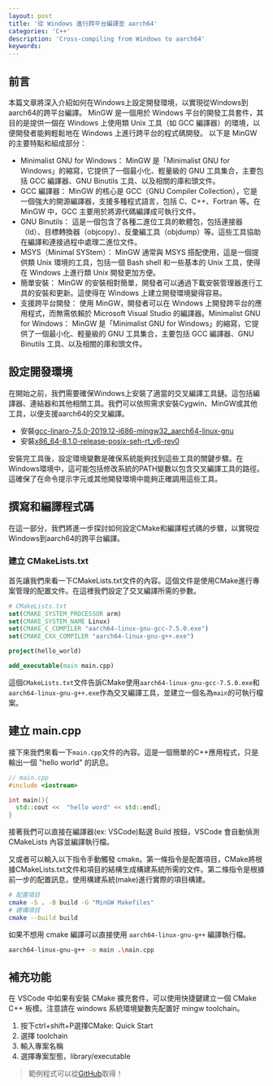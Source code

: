 ```yaml
---
layout: post
title: '從 Windows 進行跨平台編譯至 aarch64'
categories: 'C++'
description: 'Cross-compiling from Windows to aarch64'
keywords: 
---
```


## 前言
本篇文章將深入介紹如何在Windows上設定開發環境，以實現從Windows到aarch64的跨平台編譯。
MinGW 是一個用於 Windows 平台的開發工具套件，其目的是提供一個在 Windows 上使用類 Unix 工具（如 GCC 編譯器）的環境，以便開發者能夠輕鬆地在 Windows 上進行跨平台的程式碼開發。 以下是 MinGW 的主要特點和組成部分：

- Minimalist GNU for Windows： MinGW 是「Minimalist GNU for Windows」的縮寫，它提供了一個最小化、輕量級的 GNU 工具集合，主要包括 GCC 編譯器、GNU Binutils 工具、以及相關的庫和頭文件。
- GCC 編譯器： MinGW 的核心是 GCC（GNU Compiler Collection），它是一個強大的開源編譯器，支援多種程式語言，包括 C、C++、Fortran 等。在 MinGW 中，GCC 主要用於將源代碼編譯成可執行文件。
- GNU Binutils： 這是一個包含了各種二進位工具的軟體包，包括連接器（ld）、目標轉換器（objcopy）、反彙編工具（objdump）等。這些工具協助在編譯和連接過程中處理二進位文件。
- MSYS（Minimal SYStem）： MinGW 通常與 MSYS 搭配使用，這是一個提供類 Unix 環境的工具，包括一個 Bash shell 和一些基本的 Unix 工具，使得在 Windows 上進行類 Unix 開發更加方便。
- 簡單安裝： MinGW 的安裝相對簡單，開發者可以通過下載安裝管理器進行工具的安裝和更新。這使得在 Windows 上建立開發環境變得容易。
- 支援跨平台開發： 使用 MinGW，開發者可以在 Windows 上開發跨平台的應用程式，而無需依賴於 Microsoft Visual Studio 的編譯器。Minimalist GNU for Windows： MinGW 是「Minimalist GNU for Windows」的縮寫，它提供了一個最小化、輕量級的 GNU 工具集合，主要包括 GCC 編譯器、GNU Binutils 工具、以及相關的庫和頭文件。

## 設定開發環境
在開始之前，我們需要確保Windows上安裝了適當的交叉編譯工具鏈。這包括編譯器、連結器和其他相關工具。我們可以依照需求安裝Cygwin、MinGW或其他工具，以便支援aarch64的交叉編譯。

- 安裝[gcc-linaro-7.5.0-2019.12-i686-mingw32_aarch64-linux-gnu](https://releases.linaro.org/components/toolchain/binaries/latest-7/aarch64-linux-gnu/)
- 安裝[x86_64-8.1.0-release-posix-seh-rt_v6-rev0](https://releases.linaro.org/components/toolchain/binaries/latest-7/aarch64-linux-gnu/)

安裝完工具後，設定環境變數是確保系統能夠找到這些工具的關鍵步驟。在Windows環境中，這可能包括修改系統的PATH變數以包含交叉編譯工具的路徑。這確保了在命令提示字元或其他開發環境中能夠正確調用這些工具。

## 撰寫和編譯程式碼
在這一部分，我們將進一步探討如何設定CMake和編譯程式碼的步驟，以實現從Windows到aarch64的跨平台編譯。

### 建立 CMakeLists.txt
首先讓我們來看一下CMakeLists.txt文件的內容。這個文件是使用CMake進行專案管理的配置文件。在這裡我們設定了交叉編譯所需的參數。

```cmake
# CMakeLists.txt
set(CMAKE_SYSTEM_PROCESSOR arm)
set(CMAKE_SYSTEM_NAME Linux)
set(CMAKE_C_COMPILER "aarch64-linux-gnu-gcc-7.5.0.exe")
set(CMAKE_CXX_COMPILER "aarch64-linux-gnu-g++.exe")

project(hello_world)

add_executable(main main.cpp)
```

這個`CMakeLists.txt`文件告訴CMake使用`aarch64-linux-gnu-gcc-7.5.0.exe`和`aarch64-linux-gnu-g++.exe`作為交叉編譯工具，並建立一個名為`main`的可執行檔案。

## 建立 main.cpp
接下來我們來看一下`main.cpp`文件的內容。這是一個簡單的C++應用程式，只是輸出一個 "hello world" 的訊息。

```c++
// main.cpp
#include <iostream>

int main(){
  std::cout <<  "hello word" << std::endl;
}
```

接著我們可以直接在編譯器(ex: VSCode)點選 Build 按鈕，VSCode 會自動偵測 CMakeLists 內容並編譯執行檔。


又或者可以輸入以下指令手動觸發 cmake。第一條指令是配置項目，CMake將根據CMakeLists.txt文件和項目的結構生成構建系統所需的文件。第二條指令是根據前一步的配置訊息，使用構建系統(make)進行實際的項目構建。

```sh
# 配置項目
cmake -S . -B build -G "MinGW Makefiles"
# 建構項目
cmake --build build
```

如果不想用 cmake 編譯可以直接使用 `aarch64-linux-gnu-g++` 編譯執行檔。

```sh
aarch64-linux-gnu-g++ -o main .\main.cpp
```

## 補充功能
在 VSCode 中如果有安裝 CMake 擴充套件，可以使用快捷鍵建立一個 CMake C++ 板模。注意請在 windows 系統環境變數先配置好 mingw toolchain。

1. 按下ctrl+shift+P選擇CMake: Quick Start
2. 選擇 toolchain
3. 輸入專案名稱
4. 選擇專案型態，library/executable


> 範例程式可以從[GitHub](https://github.com/1010code/cpp-cross-compile)取得！